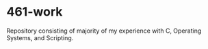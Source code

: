 # 461-work
Repository consisting of majority of my experience with C, Operating Systems, and Scripting.
